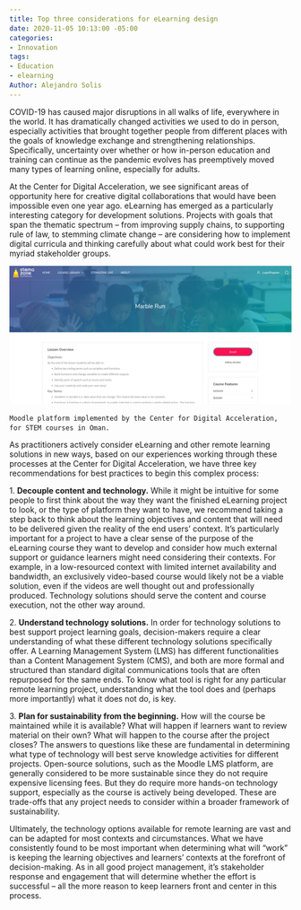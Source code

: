 ```yaml
---
title: Top three considerations for eLearning design
date: 2020-11-05 10:13:00 -05:00
categories:
- Innovation
tags:
- Education
- elearning
Author: Alejandro Solis
---
```


COVID-19 has caused major disruptions in all walks of life, everywhere in the world. It has dramatically changed activities we used to do in person, especially activities that brought together people from different places with the goals of knowledge exchange and strengthening relationships. Specifically, uncertainty over whether or how in-person education and training can continue as the pandemic evolves has preemptively moved many types of learning online, especially for adults.

At the Center for Digital Acceleration, we see significant areas of opportunity here for creative digital collaborations that would have been impossible even one year ago. eLearning has emerged as a particularly interesting category for development solutions. Projects with goals that span the thematic spectrum – from improving supply chains, to supporting rule of law, to stemming climate change – are considering how to implement digital curricula and thinking carefully about what could work best for their myriad stakeholder groups.

![Capture-a98d9f.PNG](/uploads/Capture-a98d9f.PNG)

`Moodle platform implemented by the Center for Digital Acceleration, for STEM courses in Oman.`

As practitioners actively consider eLearning and other remote learning solutions in new ways, based on our experiences working through these processes at the Center for Digital Acceleration, we have three key recommendations for best practices to begin this complex process:

1\. **Decouple content and technology.** While it might be intuitive for some people to first think about the way they want the finished eLearning project to look, or the type of platform they want to have, we recommend taking a step back to think about the learning objectives and content that will need to be delivered given the reality of the end users’ context. It’s particularly important for a project to have a clear sense of the purpose of the eLearning course they want to develop and consider how much external support or guidance learners might need considering their contexts. For example, in a low-resourced context with limited internet availability and bandwidth, an exclusively video-based course would likely not be a viable solution, even if the videos are well thought out and professionally produced. Technology solutions should serve the content and course execution, not the other way around.

2\. **Understand technology solutions.** In order for technology solutions to best support project learning goals, decision-makers require a clear understanding of what these different technology solutions specifically offer. A Learning Management System (LMS) has different functionalities than a Content Management System (CMS), and both are more formal and structured than standard digital communications tools that are often repurposed for the same ends. To know what tool is right for any particular remote learning project, understanding what the tool does and (perhaps more importantly) what it does not do, is key.

3\. **Plan for sustainability from the beginning.** How will the course be maintained while it is available? What will happen if learners want to review material on their own? What will happen to the course after the project closes? The answers to questions like these are fundamental in determining what type of technology will best serve knowledge activities for different projects. Open-source solutions, such as the Moodle LMS platform, are generally considered to be more sustainable since they do not require expensive licensing fees. But they do require more hands-on technology support, especially as the course is actively being developed. These are trade-offs that any project needs to consider within a broader framework of sustainability.

Ultimately, the technology options available for remote learning are vast and can be adapted for most contexts and circumstances. What we have consistently found to be most important when determining what will “work” is keeping the learning objectives and learners’ contexts at the forefront of decision-making. As in all good project management, it’s stakeholder response and engagement that will determine whether the effort is successful – all the more reason to keep learners front and center in this process.